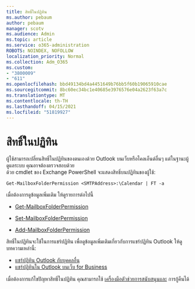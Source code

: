 ```yaml
---
title: สิทธิ์ในปฏิทิน
ms.author: pebaum
author: pebaum
manager: scotv
ms.audience: Admin
ms.topic: article
ms.service: o365-administration
ROBOTS: NOINDEX, NOFOLLOW
localization_priority: Normal
ms.collection: Adm_O365
ms.custom:
- "3800009"
- "611"
ms.openlocfilehash: bbd49134bd4a4451649b76bb5f60b19065910cae
ms.sourcegitcommit: 8bc60ec34bc1e40685e3976576e04a2623f63a7c
ms.translationtype: MT
ms.contentlocale: th-TH
ms.lasthandoff: 04/15/2021
ms.locfileid: "51819927"
---
```

# <a name="calendar-permissions"></a>สิทธิ์ในปฏิทิน

ผู้ใช้สามารถเปลี่ยนสิทธิ์ในปฏิทินของตนเองด้วย Outlook บนเว็บหรือไคลเอ็นต์อื่นๆ แต่ในฐานะผู้ดูแลระบบ คุณอาจต้องตรวจสอบด้วย  
ด้วย cmdlet ของ Exchange PowerShell จะแสดงสิทธิ์บนปฏิทินของผู้ใช้:

`Get-MailboxFolderPermission <SMTPAddress>:\Calendar | FT -a`

เมื่อต้องการดูข้อมูลเพิ่มเติม ให้ดูรายการต่อไปนี้

- [Get-MailboxFolderPermission](https://docs.microsoft.com/powershell/module/exchange/get-mailboxfolderpermission?view=exchange-ps)

- [Set-MailboxFolderPermission](https://docs.microsoft.com/powershell/module/exchange/set-mailboxfolderpermission?view=exchange-ps)

- [Add-MailboxFolderPermission](https://office.visualstudio.com/DefaultCollection/MAX/_queries/query/Add-MailboxFolderPermission)

สิทธิ์ในปฏิทินจะใช้ในการแชร์ปฏิทิน เพื่อดูข้อมูลเพิ่มเติมเกี่ยวกับการแชร์ปฏิทิน Outlook ให้ดูบทความเหล่านี้:

- [แชร์ปฏิทิน Outlook กับบุคคลอื่น](https://support.office.com/article/353ed2c1-3ec5-449d-8c73-6931a0adab88)
- [แชร์ปฏิทินใน Outlook บนเว็บ for Business](https://support.office.com/article/7ecef8ae-139c-40d9-bae2-a23977ee58d5)

เมื่อต้องการแก้ไขปัญหาสิทธิ์ในปฏิทิน คุณสามารถใช้ [เครื่องมือตัวช่วยการสนับสนุนและ](https://support.microsoft.com/office/e90bb691-c2a7-4697-a94f-88836856c72f) การกู้คืนได้